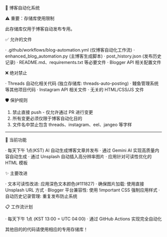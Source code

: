 📝 博客自动化系统

⚠️ 重要：存储库使用限制

此存储库仅用于博客自动发布专用。

✅ 允许的文件

· .github/workflows/blog-automation.yml (仅博客自动化工作流)
· enhanced_blog_automation.py (主博客生成脚本)
· post_history.json (发布历史记录)
· README.md、requirements.txt 等必要文件
· Blogger API 相关配置文件

❌ 绝对禁止

· Threads 自动化相关代码 (独立存储库: threads-auto-posting)
· 鳗鱼管理系统等其他项目代码
· Instagram API 相关文件
· 无关的 HTML/CSS/JS 文件

🛡️ 保护规则

1. 禁止直接 push - 仅允许通过 PR 进行变更
2. 所有变更必须仅限于博客自动化目的
3. 文件名中禁止包含 threads、instagram、eel、jangeo 等字样

---

🤖 当前功能

· 每天下午 1点(KST) AI 自动生成博客文章并发布
· 通过 Gemini AI 实现高质量内容自动生成
· 通过 Unsplash 自动插入高分辨率图片
· 应用针对可读性优化的 HTML 模板

✨ 主要改进

· 文本可读性改进: 应用深色文本颜色(#111827)
· 确保图片加载: 使用直接 Unsplash URL 方式
· Blogger 平台兼容性: 使用 !important CSS 强制应用样式
· 自动历史记录管理: 重复发布防止系统

📋 工作流计划

· 每天下午 1点 (KST 13:00 = UTC 04:00)
· 通过 GitHub Actions 实现完全自动化

其他目的的代码请使用相应的专用存储库！
